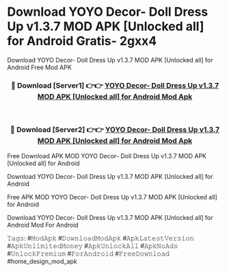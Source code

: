 # Download YOYO Decor- Doll Dress Up v1.3.7 MOD APK [Unlocked all] for Android Gratis- 2gxx4
Download YOYO Decor- Doll Dress Up v1.3.7 MOD APK [Unlocked all] for Android Free Mod APK

<div align="center">
<h3>🔴 Download [Server1] 👉👉 <a href="https://apk-comot.site?title=YOYO_Decor-_Doll_Dress_Up_v1.3.7_MOD_APK_[Unlocked_all]_for_Android">YOYO Decor- Doll Dress Up v1.3.7 MOD APK [Unlocked all] for Android Mod Apk</a></h3><br>

<h3>🔴 Download [Server2] 👉👉 <a href="https://apk-comot.site?title=YOYO_Decor-_Doll_Dress_Up_v1.3.7_MOD_APK_[Unlocked_all]_for_Android">YOYO Decor- Doll Dress Up v1.3.7 MOD APK [Unlocked all] for Android Mod Apk</a></h3>
</div>


Free Download APK MOD YOYO Decor- Doll Dress Up v1.3.7 MOD APK [Unlocked all] for Android

Download YOYO Decor- Doll Dress Up v1.3.7 MOD APK [Unlocked all] for Android 

Free APK MOD YOYO Decor- Doll Dress Up v1.3.7 MOD APK [Unlocked all] for Android 

Download YOYO Decor- Doll Dress Up v1.3.7 MOD APK [Unlocked all] for Android Mod For Android

𝚃𝚊𝚐𝚜: #𝙼𝚘𝚍𝙰𝚙𝚔 #𝙳𝚘𝚠𝚗𝚕𝚘𝚊𝚍𝙼𝚘𝚍𝙰𝚙𝚔 #𝙰𝚙𝚔𝙻𝚊𝚝𝚎𝚜𝚝𝚅𝚎𝚛𝚜𝚒𝚘𝚗 #𝙰𝚙𝚔𝚄𝚗𝚕𝚒𝚖𝚒𝚝𝚎𝚍𝙼𝚘𝚗𝚎𝚢 #𝙰𝚙𝚔𝚄𝚗𝚕𝚘𝚌𝚔𝙰𝚕𝚕 #𝙰𝚙𝚔𝙽𝚘𝙰𝚍𝚜 #𝚄𝚗𝚕𝚘𝚌𝚔𝙿𝚛𝚎𝚖𝚒𝚞𝚖 #𝙵𝚘𝚛𝙰𝚗𝚍𝚛𝚘𝚒𝚍 #𝙵𝚛𝚎𝚎𝙳𝚘𝚠𝚗𝚕𝚘𝚊𝚍 #home_design_mod_apk